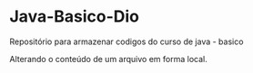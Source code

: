 # Java-Basico-Dio
Repositório para armazenar codigos do curso de java - basico

Alterando o conteúdo de um arquivo em forma local.